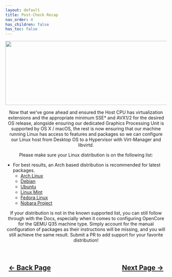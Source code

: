 ```yaml
---
layout: default
title: Post-Check Recap
nav_order: 4
has_children: false
has_toc: false
---
```


<style>
  .navigation-container {
    display: flex;
    justify-content: space-between;
    align-items: center;
    width: 100%;
  }
  
  .nav-button {
    margin: 10px;
  }
</style>

<p align="center">
  <img width="650" height="200" src="../../../../assets/Headers/HeaderPostSupportCheck.png">
</p>

<p align="center">Now that we've gone ahead and ensured the Host CPU has virtualization extensions and the appropriate minimum SSE* and AVX1/2 for the desired OS release, alongside ensuring our dedicated Graphics Processing Unit is supported by OS X / macOS, the rest is now ensuring that our machine running Linux has access to features and packages so we can configure our Linux host from Desktop OS to a Hypervisor with Virt-Manager and libvirtd.</p>

<p align="center">Please make sure your Linux distribution is on the following list:</p>

   - For best results, an Arch based distribution is recommended for latest packages.
     - [Arch Linux](https://archlinux.org/download/)
     - [Debian](https://www.debian.org/)
     - [Ubuntu](https://ubuntu.com/)
     - [Linux Mint](https://linuxmint.com/)
     - [Fedora Linux](https://fedoraproject.org/workstation/)
     - [Nobara Project](https://nobaraproject.org/)

<p align="center">If your distribution is not in the known supported list, you can still follow through with the Docs, especially when it comes to configuring OpenCore for the QEMU Q35 machine type. Simply account for the manual configuration of packages as their instructions will be missing, and you will still achieve the same result. Submit a PR to add support for your favorite distribution!</p>

<h2 align="center">
  <br>
  <div class="navigation-container">
    <a class="nav-button" href="../03-CompatibilityCharts/02-GPU/index">&larr; Back Page</a>
    <a class="nav-button" href="../../hypervisor/00-Introduction">Next Page &rarr;</a>
  </div>
  <br>
</h2>
